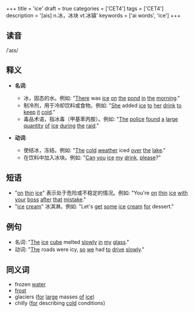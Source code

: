 +++
title = 'ice'
draft = true
categories = ['CET4']
tags = ['CET4']
description = '[ais] n.冰，冰块 vt.冰镇'
keywords = ['ai words', 'ice']
+++

## 读音
/ˈaɪs/

## 释义
- **名词**:
  - 冰，固态的水。例如: "[There](/post/there/) was [ice](/post/ice/) [on](/post/on/) [the](/post/the/) [pond](/post/pond/) [in](/post/in/) [the](/post/the/) [morning](/post/morning/)."
  - 制冷剂，用于冷却饮料或食物。例如: "[She](/post/she/) added [ice](/post/ice/) [to](/post/to/) [her](/post/her/) [drink](/post/drink/) [to](/post/to/) [keep](/post/keep/) [it](/post/it/) [cold](/post/cold/)."
  - 毒品术语，指冰毒（甲基苯丙胺）。例如: "[The](/post/the/) [police](/post/police/) [found](/post/found/) [a](/post/a/) [large](/post/large/) [quantity](/post/quantity/) [of](/post/of/) [ice](/post/ice/) [during](/post/during/) [the](/post/the/) [raid](/post/raid/)."

- **动词**:
  - 使结冰，冻结。例如: "[The](/post/the/) [cold](/post/cold/) [weather](/post/weather/) iced [over](/post/over/) [the](/post/the/) [lake](/post/lake/)."
  - 在饮料中加入冰块。例如: "[Can](/post/can/) [you](/post/you/) [ice](/post/ice/) [my](/post/my/) [drink](/post/drink/), [please](/post/please/)?"

## 短语
- "[on](/post/on/) [thin](/post/thin/) [ice](/post/ice/)" 表示处于危险或不稳定的情况。例如: "You're [on](/post/on/) [thin](/post/thin/) [ice](/post/ice/) [with](/post/with/) [your](/post/your/) [boss](/post/boss/) [after](/post/after/) [that](/post/that/) [mistake](/post/mistake/)."
- "[ice](/post/ice/) [cream](/post/cream/)" 冰淇淋。例如: "Let's [get](/post/get/) [some](/post/some/) [ice](/post/ice/) [cream](/post/cream/) [for](/post/for/) dessert."

## 例句
- 名词: "[The](/post/the/) [ice](/post/ice/) [cube](/post/cube/) melted [slowly](/post/slowly/) [in](/post/in/) [my](/post/my/) [glass](/post/glass/)."
- 动词: "[The](/post/the/) roads were icy, [so](/post/so/) [we](/post/we/) had [to](/post/to/) [drive](/post/drive/) [slowly](/post/slowly/)."

## 同义词
- frozen [water](/post/water/)
- [frost](/post/frost/)
- glaciers ([for](/post/for/) [large](/post/large/) masses [of](/post/of/) [ice](/post/ice/))
- chilly ([for](/post/for/) describing [cold](/post/cold/) conditions)
